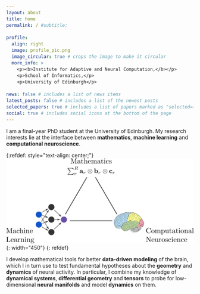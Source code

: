 ```yaml
---
layout: about
title: home
permalink: / #subtitle: 

profile:
  align: right
  image: profile_pic.png
  image_circular: true # crops the image to make it circular
  more_info: >
    <p><b>Institute for Adaptive and Neural Computation,</b></p>
    <p>School of Informatics,</p>
    <p>University of Edinburgh</p>

news: false # includes a list of news items
latest_posts: false # includes a list of the newest posts
selected_papers: true # includes a list of papers marked as "selected={true}"
social: true # includes social icons at the bottom of the page
---
```


I am a final-year PhD student at the University of Edinburgh. My research interests lie at the interface between **mathematics**, **machine learning** and **computational neuroscience**.

{:refdef: style="text-align: center;"}
![math-neuro-ml](/assets/img/schematic-ml-math-neuro-tex-font.png){: width="450"}
{: refdef}

I develop mathematical tools for better **data-driven modeling** of the brain, which I in turn use to test fundamental hypotheses about the **geometry** and **dynamics** of neural activity. In particular, I combine my knowledge of **dynamical systems**, **differential geometry** and **tensors** to probe for low-dimensional **neural manifolds** and model **dynamics** on them.

